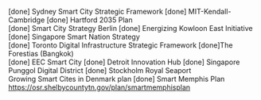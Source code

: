 [done] Sydney Smart City Strategic Framework
[done] MIT-Kendall-Cambridge
[done] Hartford 2035 Plan	
[done] Smart City Strategy Berlin
[done] Energizing Kowloon East Initiative	
[done] Singapore Smart Nation Strategy	
[done] Toronto Digital Infrastructure Strategic Framework
[done]The Forestias (Bangkok)	
[done] EEC Smart City
[done] Detroit Innovation Hub
[done] Singapore Punggol Digital District
[done] Stockholm Royal Seaport	
Growing Smart Cites in Denmark plan
[done] Smart Memphis Plan https://osr.shelbycountytn.gov/plan/smartmemphisplan

